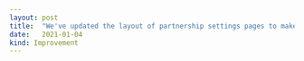 ```yaml
---
layout:	post
title:	"We've updated the layout of partnership settings pages to make it easier for admins to find what they're looking for. "
date:	2021-01-04
kind: Improvement
---
```

